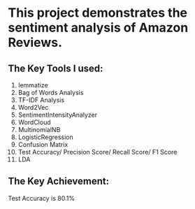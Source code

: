 # This project demonstrates the sentiment analysis of Amazon Reviews. 

## The Key Tools I used:
1. lemmatize 
2. Bag of Words Analysis
3. TF-IDF Analysis
4. Word2Vec
5. SentimentIntensityAnalyzer
6. WordCloud
7. MultinomialNB
8. LogisticRegression
9. Confusion Matrix
10. Test Accuracy/ Precision Score/ Recall Score/ F1 Score
11. LDA

## The Key Achievement: 
Test Accuracy is 80.1%

